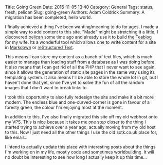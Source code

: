 Title: Going Green
Date: 2016-11-05 13:40
Category: General
Tags: status, fresh, pelican
Slug: going-green
Authors: Adam Coldrick
Summary: A migration has been completed, hello world.

I finally achieved a thing I've been wanting/meaning to do for ages.
I made a simple way to add content to this site.
"Made" might be stretching it a little,
I discovered [pelican][0] some time ago
and already use it to build [the Teablog][1] for my wife.
Its a wonderful tool
which allows one to write content for a site
in [Markdown][2] or [reStructured Text][3].

This means I can store my content as a bunch of text files,
which is much easier to manage than loading stuff from a database
as I was doing before.
It also means that I can get rid of all the PHP
that I never want to see again,
since it allows the generation of static site pages in the same way
using its templating system.
It also means I'll be able to store the whole lot in git,
but I haven't done that yet,
since I've yet to solve the fun of all the random images
that I don't want to break links to.

I took this opportunity to also fully redesign the site
and make it a bit more modern.
The endless blue and one-curved-corner is gone
in favour of a foresty green,
the colour I'm enjoying most at the moment.

In addition to this,
I've also finally migrated this site off my old webhost onto my VPS.
This is nice because it takes me one step closer
to the thing I started trying to achieve over a year ago;
actually moving from my old host to this.
Now I just need all the other things I use the old sotk.co.uk place
for, like email...

I intend to actually update this place with interesting posts about
the things I'm working on in my life,
mostly code and sometimes worldbuilding.
It will no doubt be interesting
to see how long I actually keep it up this time...

[0]: http://docs.getpelican.com/en/stable/
[1]: http://tea.sotk.co.uk/
[2]: https://daringfireball.net/projects/markdown/
[3]: http://docutils.sourceforge.net/docs/ref/rst/restructuredtext.html
